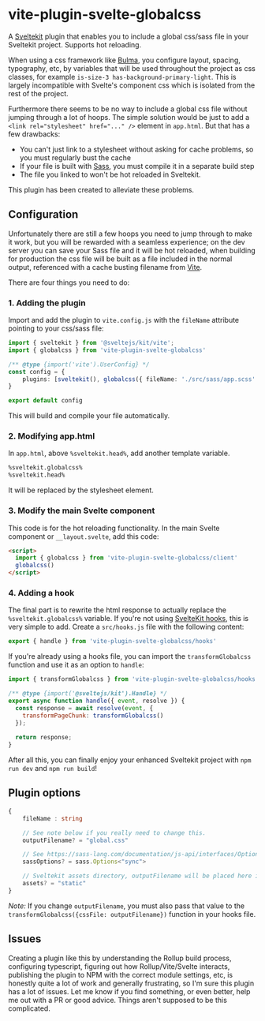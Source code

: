 # vite-plugin-svelte-globalcss

A [Sveltekit](https://kit.svelte.dev/) plugin that enables you to include a global css/sass file in your Sveltekit project. Supports hot reloading.

When using a css framework like [Bulma](https://bulma.io/), you configure layout, spacing, typography, etc, by  variables that will be used throughout the project as css classes, for example `is-size-3 has-background-primary-light`. This is largely incompatible with Svelte's component css which is isolated from the rest of the project. 

Furthermore there seems to be no way to include a global css file without jumping through a lot of hoops. The simple solution would be just to add a `<link rel="stylesheet" href="..." />` element in `app.html`. But that has a few drawbacks:

- You can't just link to a stylesheet without asking for cache problems, so you must regularly bust the cache
- If your file is built with [Sass](https://sass-lang.com/), you must compile it in a separate build step
- The file you linked to won't be hot reloaded in Sveltekit.

This plugin has been created to alleviate these problems.

## Configuration

Unfortunately there are still a few hoops you need to jump through to make it work, but you will be rewarded with a seamless experience; on the dev server you can save your Sass file and it will be hot reloaded, when building for production the css file will be built as a file included in the normal output, referenced with a cache busting filename from [Vite](https://vitejs.dev/).

There are four things you need to do:

### 1. Adding the plugin

Import and add the plugin to `vite.config.js` with the `fileName` attribute pointing to your css/sass file:

```typescript
import { sveltekit } from '@sveltejs/kit/vite';
import { globalcss } from 'vite-plugin-svelte-globalcss'

/** @type {import('vite').UserConfig} */
const config = {
	plugins: [sveltekit(), globalcss({ fileName: './src/sass/app.scss' })]
}

export default config
```

This will build and compile your file automatically.

### 2. Modifying app.html

In `app.html`, above `%sveltekit.head%`, add another template variable.

```html
%sveltekit.globalcss%
%sveltekit.head%
```

It will be replaced by the stylesheet element.

### 3. Modify the main Svelte component

This code is for the hot reloading functionality. In the main Svelte component or `__layout.svelte`, add this code:

```html
<script>
  import { globalcss } from 'vite-plugin-svelte-globalcss/client'
  globalcss()
</script>
```

### 4. Adding a hook

The final part is to rewrite the html response to actually replace the `%sveltekit.globalcss%` variable. If you're not using [SvelteKit hooks](https://kit.svelte.dev/docs/hooks), this is very simple to add. Create a `src/hooks.js` file with the following content:

```javascript
export { handle } from 'vite-plugin-svelte-globalcss/hooks'
```

If you're already using a hooks file, you can import the `transformGlobalcss` function and use it as an option to `handle`:

```javascript
import { transformGlobalcss } from 'vite-plugin-svelte-globalcss/hooks'

/** @type {import('@sveltejs/kit').Handle} */
export async function handle({ event, resolve }) {
  const response = await resolve(event, {
    transformPageChunk: transformGlobalcss()
  });
 
  return response;
}
```

After all this, you can finally enjoy your enhanced Sveltekit project with `npm run dev` and `npm run build`!

## Plugin options

```typescript
{
    fileName : string

    // See note below if you really need to change this.
    outputFilename? = "global.css"

    // See https://sass-lang.com/documentation/js-api/interfaces/Options
    sassOptions? = sass.Options<"sync">

    // Sveltekit assets directory, outputFilename will be placed here in dev mode.
    assets? = "static"
}
```

*Note:* If you change `outputFilename`, you must also pass that value to the `transformGlobalcss({cssFile: outputFilename})` function in your hooks file.

## Issues

Creating a plugin like this by understanding the Rollup build process, configuring typescript, figuring out how Rollup/Vite/Svelte interacts, publishing the plugin to NPM with the correct module settings, etc, is honestly quite a lot of work and generally frustrating, so I'm sure this plugin has a lot of issues. Let me know if you find something, or even better, help me out with a PR or good advice. Things aren't supposed to be this complicated.
